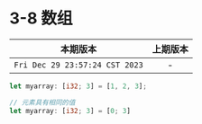 # 3-8 数组


|本期版本| 上期版本
|:---:|:---:
`Fri Dec 29 23:57:24 CST 2023` | -

```rust
let myarray: [i32; 3] = [1, 2, 3];

// 元素具有相同的值
let myarray: [i32; 3] = [0; 3]
```